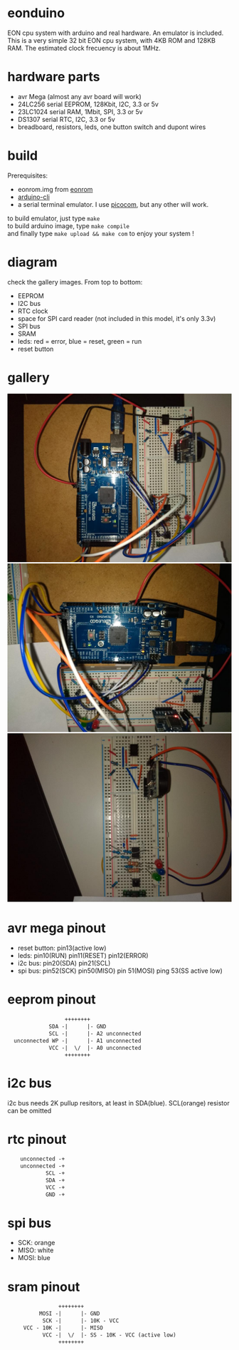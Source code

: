 # eonduino
EON cpu system with arduino and real hardware. An emulator is included.
This is a very simple 32 bit EON cpu system, with 4KB ROM and 128KB RAM.
The estimated clock frecuency is about 1MHz.

# hardware parts
* avr Mega (almost any avr board will work)
* 24LC256 serial EEPROM, 128Kbit, I2C, 3.3 or 5v
* 23LC1024 serial RAM, 1Mbit, SPI, 3.3 or 5v
* DS1307 serial RTC, I2C, 3.3 or 5v
* breadboard, resistors, leds, one button switch and dupont wires

# build
Prerequisites:
* eonrom.img from [eonrom](https://github.com/elgron-eon/eonrom)
* [arduino-cli](https://github.com/arduino/arduino-cli)
* a serial terminal emulator. I use [picocom](https://github.com/npat-efault/picocom), but any other will work.

to build emulator, just type `make`  
to build arduino image, type `make compile`  
and finally type `make upload && make com` to enjoy your system !

# diagram
check the gallery images. From top to bottom:
* EEPROM
* I2C bus
* RTC clock
* space for SPI card reader (not included in this model, it's only 3.3v)
* SPI bus
* SRAM
* leds: red = error, blue = reset, green = run
* reset button

# gallery
![foto1](photo/foto1.jpg?raw=true)
![foto2](photo/foto2.jpg?raw=true)
![plain](photo/without-avr.jpg?raw=true)

# avr mega pinout
* reset button: pin13(active low)
* leds: pin10(RUN) pin11(RESET) pin12(ERROR)
* i2c bus: pin20(SDA) pin21(SCL)
* spi bus: pin52(SCK) pin50(MISO) pin 51(MOSI) ping 53(SS active low)

# eeprom pinout
```
                  ++++++++
             SDA -|      |- GND
             SCL -|      |- A2 unconnected
  unconnected WP -|      |- A1 unconnected 
             VCC -|  \/  |- A0 unconnected
                  ++++++++
```
# i2c bus
i2c bus needs 2K pullup resitors, at least in SDA(blue). SCL(orange) resistor can be omitted

# rtc pinout
```
    unconnected -+
    unconnected -+
            SCL -+
            SDA -+
            VCC -+
            GND -+
```

# spi bus
* SCK: orange
* MISO: white
* MOSI: blue

# sram pinout
```
                ++++++++
          MOSI -|      |- GND
           SCK -|      |- 10K - VCC
     VCC - 10K -|      |- MISO
           VCC -|  \/  |- SS - 10K - VCC (active low)
                ++++++++
```
